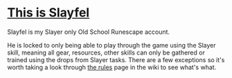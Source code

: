 # [This is Slayfel](https://wiseoldman.net/players/slayfel)

Slayfel is my Slayer only Old School Runescape account.

He is locked to only being able to play through the game using the Slayer skill, meaning all gear, resources, other skills can only be gathered or trained using the drops from Slayer tasks. There are a few exceptions so it's worth taking a look through [the rules](https://github.com/Gravioli/Slayfel/wiki) page in the wiki to see what's what.

